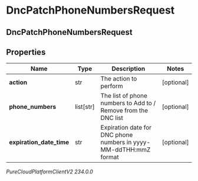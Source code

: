 # DncPatchPhoneNumbersRequest

## DncPatchPhoneNumbersRequest

## Properties

|Name | Type | Description | Notes|
|------------ | ------------- | ------------- | -------------|
| **action** | str | The action to perform | [optional] |
| **phone_numbers** | list[str] | The list of phone numbers to Add to / Remove from the DNC list  | [optional] |
| **expiration_date_time** | str | Expiration date for DNC phone numbers in yyyy-MM-ddTHH:mmZ format | [optional] |



_PureCloudPlatformClientV2 234.0.0_
